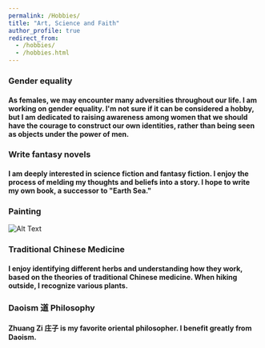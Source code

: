 ```yaml
---
permalink: /Hobbies/
title: "Art, Science and Faith"
author_profile: true
redirect_from: 
  - /hobbies/
  - /hobbies.html
---
```



### Gender equality
#### As females, we may encounter many adversities throughout our life. I am working on gender equality. I'm not sure if it can be considered a hobby, but I am dedicated to raising awareness among women that we should have the courage to construct our own identities, rather than being seen as objects under the power of men.

### Write fantasy novels
#### I am deeply interested in science fiction and fantasy fiction. I enjoy the process of melding my thoughts and beliefs into a story. I hope to write my own book, a successor to "Earth Sea."

### Painting
![Alt Text](/images/painting1.jpg)

### Traditional Chinese Medicine
#### I enjoy identifying different herbs and understanding how they work, based on the theories of traditional Chinese medicine. When hiking outside, I recognize various plants.

### Daoism 道 Philosophy
#### Zhuang Zi 庄子 is my favorite oriental philosopher. I benefit greatly from Daoism.
